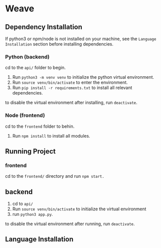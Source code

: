 # Weave

## Dependency Installation

If python3 or npm/node is not installed on your machine, see the `Language Installation` section before installing dependencies.

### Python (backend)
cd to the `api/` folder to begin.

1. Run `python3 -m venv venv` to initialize the python virtual environment.
2. Run `source venv/bin/activate` to enter the environment.
3. Run `pip install -r requirements.txt` to install all relevant dependencies.

to disable the virtual environment after installing, run `deactivate`.


### Node (frontend)
cd to the `frontend` folder to behin.

1. Run `npm install` to install all modules.

## Running Project

### frontend
cd to the `frontend/` directory and run `npm start.`

## backend
1. cd to `api/`
2. Run `source venv/bin/activate` to initialize the virtual environment
3. run `python3 app.py`.

to disable the virtual environment after running, run `deactivate`.

## Language Installation